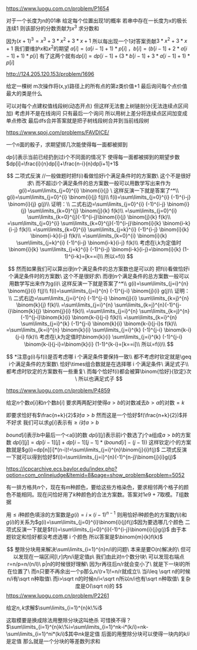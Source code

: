 https://www.luogu.com.cn/problem/P1654

对于一个长度为n的01串 给定每个位置出现1的概率 若串中存在一长度为x的极长连续1 则该部分的分数贡献为$x^3$ 求分数和

因为$(x+1)^3=x^3+3*x^2+3*x+1$ 所以每出现一个1对答案贡献$3*x^2+3*x+1$ 我们要维护$x$和$x^2$的期望 $a[i]=(a[i-1]+1)*p[i]$ ，$b[i]=(b[i-1]+2*a[i-1]+1)*p[i]$ 有了这两个就有$dp[i]=dp[i-1]+(3*b[i-1]+3*a[i-1]+1)*p[i]$

http://124.205.120.153/problem/1696

给定一棵树 m次操作将(x,y)路径上的所有点的第z类价值+1 最后询问每个点价值最大的类是什么

可以对每个点建权值线段树(动态开点) 但这样无法套上树链剖分(无法连续点区间加) 考虑并不是在线询问 只有最后一个询问 所以用树上差分将连续点区间加变成单点修改 最后dfs合并答案就是把子树线段树合并到当前线段树

https://www.spoj.com/problems/FAVDICE/

一个$n$面的骰子，求期望掷几次能使得每一面都被掷到

$dp[i]$表示当前已经扔到过i个不同面的情况下 使得每一面都被掷到的期望步数$dp[i]=\frac{i}{n}dp[i]+\frac{n-i}{n}dp[i+1]+1$



$$
二项式反演
//一般做题时把f(i)看做恰好i个满足条件时的方案数\ 这个不是很好求\ 而不超过i个满足条件的总方案数一般可以用数学写出来作为g(i)=\sum\limits_{j=0}^{i} \binom{i}{j} \ 这样反演一下就是答案了^*\\
g(i)=\sum\limits_{j=0}^{i} \binom{i}{j} f(j)\\
f(i)=\sum\limits_{j=0}^{i} (-1)^{i-j} \binom{i}{j} g(j)\\
证明：\\
二式右边=\sum\limits_{j=0}^{i} (-1)^{i-j} \binom{i}{j} \sum\limits_{k=0}^{j} \binom{j}{k} f(k)\\
=\sum\limits_{j=0}^{i}  \sum\limits_{k=0}^{j}(-1)^{i-j}\binom{i}{j}  \binom{j}{k} f(k)\\
=\sum\limits_{j=0}^{i}  \sum\limits_{k=0}^{j}(-1)^{i-j}\binom{i}{k}  \binom{i-k}{i-j} f(k)\\
=\sum\limits_{k=0}^{i}  \sum\limits_{j=k}^{i} (-1)^{i-j} \binom{i}{k}  \binom{i-k}{i-j} f(k)\\
=\sum\limits_{k=0}^{i} \binom{i}{k} \sum\limits_{j=k}^{i} (-1)^{i-j} \binom{i-k}{i-j} f(k)\\
考虑在i,k为定值时\binom{i}{k} \sum\limits_{j=k}^{i} (-1)^{i-j} \binom{i-k}{i-j}=\binom{i}{k} (1-1)^{i-k}=[k==i]\\
所以=f(i)
$$

$$
然而如果我们可以算出i到n个满足条件的总方案数也是可以的 把f(i)看做恰好i个满足条件时的方案数\ 这个不是很好求\ 而i到n个满足条件的总方案数一般可以用数学写出来作为g(i)\ 这样反演一下就是答案了^*\\
g(i)=\sum\limits_{j=i}^{n} \binom{j}{i} f(j)\\
f(i)=\sum\limits_{j=i}^{n} (-1)^{j-i} \binom{j}{i} g(j)\\
证明：\\
二式右边=\sum\limits_{j=i}^{n} (-1)^{j-i} \binom{j}{i} \sum\limits_{k=j}^{n} \binom{k}{j} f(k)\\
=\sum\limits_{j=i}^{n}  \sum\limits_{k=j}^{n}(-1)^{j-i}\binom{k}{j}  \binom{j}{i} f(k)\\
=\sum\limits_{j=i}^{n}  \sum\limits_{k=j}^{n}(-1)^{j-i}\binom{k}{i}  \binom{k-i}{j-i} f(k)\\
=\sum\limits_{k=i}^{n}  \sum\limits_{j=i}^{k} (-1)^{j-i} \binom{k}{i}  \binom{k-i}{j-i}s f(k)\\
=\sum\limits_{k=i}^{n} \binom{k}{i} \sum\limits_{j=i}^{k} (-1)^{j-i} \binom{k-i}{j-i} f(k)\\
考虑在i,k为定值时\binom{k}{i} \sum\limits_{j=i}^{k} (-1)^{j-i} \binom{k-i}{j-i}=\binom{k}{i} (1-1)^{k-i}=[k==i]\\
所以=f(i)\\
$$

$$
*注意g(i)与f(i)是否考虑哪 i 个满足条件要保持一致\\
都不考虑时钦定就是\geq i个满足条件的方案数\ 恰好\times组合数就是在选择哪 i 个满足条件\ 满足式子\\
都考虑时钦定的方案数有一些重复\ 而每个恰好f(i)都会被算\binom{恰好}{钦定}次\ 所以也满足式子
$$

https://www.luogu.com.cn/problem/P4859

给定$n$个数$a[i]$和$n$个数$b[i]$ 要求两两配对使得$a>b$的对数减去$b>a$的对数$=k$

即要求恰好有$\frac{n+k}{2}$对$a>b$ 然而这是一个恰好$f(\frac{n+k}{2})$并不好求 我们可以求$g[i]$表示有$\geq i$对$a>b$ 

$bound[i]$表示b中最后一个<a[i]的数 $dp[i][j]$表示前i个数选了j个a组成$a>b$的方案数 $dp[i][j]=dp[i-1][j]+dp[i-1][j-1]*(bound[i]-(j-1))$ 这样钦定$i$个的方案数就是$g(i)=dp[n][i]*(n-i)!=\sum\limits_{j=i}^{n}\binom{j}{i}f(j)$ 二项式反演一下就可以得到恰好$f(i)=\sum\limits_{j=i}^{n}(-1)^{n-j}\binom{j}{i}g(j)$

https://icpcarchive.ecs.baylor.edu/index.php?option=com_onlinejudge&Itemid=8&page=show_problem&problem=5052

有一排方格共$n$个，现在有$m$种颜色，要给这些方格染色，要求相邻两个格子的颜色不能相同。现在问恰好用了$k$种颜色的合法方案数。答案对$1e9+7$取模。$T$组数据

用$\leq i$种颜色填涂的方案数是$g(i)=i\times (i-1)^{n-1}$ 则用恰好$i$种颜色的方案数$f(i)$和$g(i)$的关系为$g(i)=\sum\limits_{j=0}^{i}\binom{i}{j}f(j)$因为要选哪几个颜色 二项式反演一下就是$f(i)=\sum\limits_{j=0}^{i}(-1)^{i-j}\binom{i}{j}g(j)$ 由于本题钦定和恰好都没考虑选哪 i 个颜色 所以答案是$\binom{m}{k}f(k)$


$$
整除分块用来解决\sum\limits_{i=1}^{n}n/i的问题\ 本来是要O(n)解决的\ 但可以发现在一端区间[l,r]内n/i是定值p\ 我们由此对n个数分块\ 可以发现右端点r=n/p=n/(n/l)\ p|n的时候很好理解\ 因为r再往后n/r就会变小了\ 就是下一块l的所在位置了\ 而n只要不再余出一个p那么n/(r+1)!=n/r就成立\\
当i\leq \sqrt n的时候n/i有\sqrt n种取值\ 而i>\sqrt n的时候n/i<\sqrt n所以n/i也有\sqrt n种取值\ 复杂度是O(\sqrt n)的
$$
https://www.luogu.com.cn/problem/P2261

给定$n,k$求解$\sum\limits_{i=1}^{n}k\%i$

这取模要是换成除法用整除分块这叫绝杀 可惜换不得？$\sum\limits_{i=1}^{n}k\%i=\sum\limits_{i=1}^nk-i*(k/i)=nk-\sum\limits_{i=1}^ni*(k/i)$其中$nk$是定值 后面的用整除分块可以使得一块内的$k/i$是定值 那么就是一个分块的等差数列求和